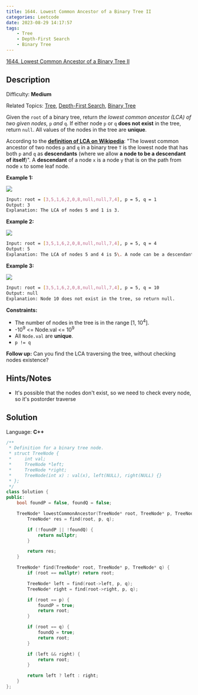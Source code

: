```yaml
---
title: 1644. Lowest Common Ancestor of a Binary Tree II
categories: Leetcode
date: 2023-08-29 14:17:57
tags:
    - Tree
    - Depth-First Search
    - Binary Tree
---
```


[1644\. Lowest Common Ancestor of a Binary Tree II](https://leetcode.com/problems/lowest-common-ancestor-of-a-binary-tree-ii/)

## Description

Difficulty: **Medium**

Related Topics: [Tree](https://leetcode.com/tag/https://leetcode.com/tag/tree//), [Depth-First Search](https://leetcode.com/tag/https://leetcode.com/tag/depth-first-search//), [Binary Tree](https://leetcode.com/tag/https://leetcode.com/tag/binary-tree//)

Given the `root` of a binary tree, return _the lowest common ancestor (LCA) of two given nodes,_ `p` _and_ `q`. If either node `p` or `q` **does not exist** in the tree, return `null`. All values of the nodes in the tree are **unique**.

According to the **[definition of LCA on Wikipedia](https://en.wikipedia.org/wiki/Lowest_common_ancestor)**: "The lowest common ancestor of two nodes `p` and `q` in a binary tree `T` is the lowest node that has both `p` and `q` as **descendants** (where we allow **a node to be a descendant of itself**)". A **descendant** of a node `x` is a node `y` that is on the path from node `x` to some leaf node.

**Example 1:**

![](https://assets.leetcode.com/uploads/2018/12/14/binarytree.png)

```bash
Input: root = [3,5,1,6,2,0,8,null,null,7,4], p = 5, q = 1
Output: 3
Explanation: The LCA of nodes 5 and 1 is 3.
```

**Example 2:**

![](https://assets.leetcode.com/uploads/2018/12/14/binarytree.png)

```bash
Input: root = [3,5,1,6,2,0,8,null,null,7,4], p = 5, q = 4
Output: 5
Explanation: The LCA of nodes 5 and 4 is 5\. A node can be a descendant of itself according to the definition of LCA.
```

**Example 3:**

![](https://assets.leetcode.com/uploads/2018/12/14/binarytree.png)

```bash
Input: root = [3,5,1,6,2,0,8,null,null,7,4], p = 5, q = 10
Output: null
Explanation: Node 10 does not exist in the tree, so return null.
```

**Constraints:**

* The number of nodes in the tree is in the range [1, 10<sup>4</sup>].
* -10<sup>9</sup> <= Node.val <= 10<sup>9</sup>
* All `Node.val` are **unique**.
* `p != q`

**Follow up:** Can you find the LCA traversing the tree, without checking nodes existence?

## Hints/Notes

* It's possible that the nodes don't exist, so we need to check every node, so it's postorder traverse

## Solution

Language: **C++**

```C++
/**
 * Definition for a binary tree node.
 * struct TreeNode {
 *     int val;
 *     TreeNode *left;
 *     TreeNode *right;
 *     TreeNode(int x) : val(x), left(NULL), right(NULL) {}
 * };
 */
class Solution {
public:
    bool foundP = false, foundQ = false;

    TreeNode* lowestCommonAncestor(TreeNode* root, TreeNode* p, TreeNode* q) {
        TreeNode* res = find(root, p, q);

        if (!foundP || !foundQ) {
            return nullptr;
        }

        return res;
    }

    TreeNode* find(TreeNode* root, TreeNode* p, TreeNode* q) {
        if (root == nullptr) return root;

        TreeNode* left = find(root->left, p, q);
        TreeNode* right = find(root->right, p, q);

        if (root == p) {
            foundP = true;
            return root;
        }

        if (root == q) {
            foundQ = true;
            return root;
        }

        if (left && right) {
            return root;
        }

        return left ? left : right;
    }
};
```
